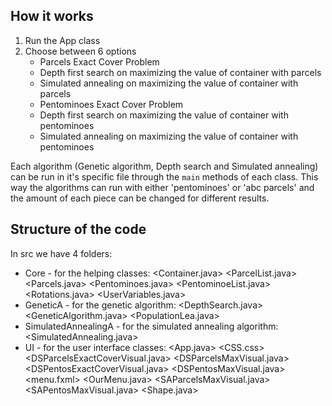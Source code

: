 ## How it works

1. Run the App class
2. Choose between 6 options
    - Parcels Exact Cover Problem
    - Depth first search on maximizing the value of container with parcels
    - Simulated annealing on maximizing the value of container with parcels
    - Pentominoes Exact Cover Problem
    - Depth first search on maximizing the value of container with pentominoes
    - Simulated annealing on maximizing the value of container with pentominoes

Each algorithm (Genetic algorithm, Depth search and Simulated annealing) can be run in it's specific file through the `main` methods of each class. This way the algorithms can run with either 'pentominoes' or 'abc parcels' and the amount of each piece can be changed for different results.

## Structure of the code

In src we have 4 folders:

- Core - for the helping classes:
                        <Container.java>
                        <ParcelList.java>
                        <Parcels.java>
                        <Pentominoes.java>
                        <PentominoeList.java>
                        <Rotations.java>
                        <UserVariables.java>
- GeneticA - for the genetic algorithm:
                        <DepthSearch.java>
                        <GeneticAlgorithm.java>
                        <PopulationLea.java>
- SimulatedAnnealingA - for the simulated annealing algorithm:
                        <SimulatedAnnealing.java>
- UI - for the user interface classes:
                        <App.java>
                        <CSS.css>
                        <DSParcelsExactCoverVisual.java>
                        <DSParcelsMaxVisual.java>
                        <DSPentosExactCoverVisual.java>
                        <DSPentosMaxVisual.java>
                        <menu.fxml>
                        <OurMenu.java>
                        <SAParcelsMaxVisual.java>
                        <SAPentosMaxVisual.java>
                        <Shape.java>
